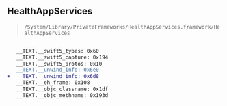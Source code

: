 ## HealthAppServices

> `/System/Library/PrivateFrameworks/HealthAppServices.framework/HealthAppServices`

```diff

   __TEXT.__swift5_types: 0x60
   __TEXT.__swift5_capture: 0x194
   __TEXT.__swift5_protos: 0x10
-  __TEXT.__unwind_info: 0x6e0
+  __TEXT.__unwind_info: 0x6d8
   __TEXT.__eh_frame: 0x108
   __TEXT.__objc_classname: 0x1df
   __TEXT.__objc_methname: 0x193d

```
